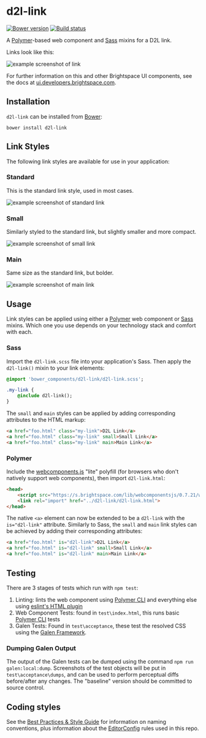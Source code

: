 # d2l-link
[![Bower version][bower-image]][bower-url]
[![Build status][ci-image]][ci-url]

A [Polymer](https://www.polymer-project.org/1.0/)-based web component and [Sass](http://sass-lang.com/) mixins for a D2L link.

Links look like this:

![example screenshot of link](/screenshots/overview.png?raw=true)

For further information on this and other Brightspace UI components, see the docs at [ui.developers.brightspace.com](http://ui.developers.brightspace.com/).

## Installation

`d2l-link` can be installed from [Bower][bower-url]:
```shell
bower install d2l-link
```

## Link Styles

The following link styles are available for use in your application:

### Standard

This is the standard link style, used in most cases.

![example screenshot of standard link](/screenshots/standard.png?raw=true)

### Small

Similarly styled to the standard link, but slightly smaller and more compact.

![example screenshot of small link](/screenshots/small.png?raw=true)

### Main

Same size as the standard link, but bolder.

![example screenshot of main link](/screenshots/main.png?raw=true)

## Usage

Link styles can be applied using either a [Polymer](https://www.polymer-project.org/1.0/) web component or [Sass](http://sass-lang.com/) mixins. Which one you use depends on your technology stack and comfort with each.

### Sass

Import the `d2l-link.scss` file into your application's Sass. Then apply the `d2l-link()` mixin to your link elements:

```sass
@import 'bower_components/d2l-link/d2l-link.scss';

.my-link {
	@include d2l-link();
}
```

The `small` and `main` styles can be applied by adding corresponding attributes to the HTML markup:

```html
<a href="foo.html" class="my-link">D2L Link</a>
<a href="foo.html" class="my-link" small>Small Link</a>
<a href="foo.html" class="my-link" main>Main Link</a>
```

### Polymer

Include the [webcomponents.js](http://webcomponents.org/polyfills/) "lite" polyfill (for browsers who don't natively support web components), then import `d2l-link.html`:

```html
<head>
	<script src="https://s.brightspace.com/lib/webcomponentsjs/0.7.21/webcomponents-lite.min.js"></script>
	<link rel="import" href="../d2l-link/d2l-link.html">
</head>
```

The native `<a>` element can now be extended to be a `d2l-link` with the `is="d2l-link"` attribute. Similarly to Sass, the `small` and `main` link styles can be achieved by adding their corresponding attributes:

```html
<a href="foo.html" is="d2l-link">D2L Link</a>
<a href="foo.html" is="d2l-link" small>Small Link</a>
<a href="foo.html" is="d2l-link" main>Main Link</a>
```

## Testing

There are 3 stages of tests which run with `npm test`:

1. Linting: lints the web component using [Polymer CLI](https://www.polymer-project.org/2.0/docs/tools/polymer-cli#lint) and everything else using [eslint's HTML plugin](https://www.npmjs.com/package/eslint-plugin-html)
2. Web Component Tests: found in `test\index.html`, this runs basic [Polymer CLI](https://www.polymer-project.org/2.0/docs/tools/polymer-cli#tests) tests
3. Galen Tests: Found in `test\acceptance`, these test the resolved CSS using the [Galen Framework](http://galenframework.com/).

### Dumping Galen Output

The output of the Galen tests can be dumped using the command `npm run galen:local:dump`. Screenshots of the test objects will be put in `test\acceptance\dumps`, and can be used to perform perceptual diffs before/after any changes. The  "baseline" version should be committed to source control.

## Coding styles

See the [Best Practices & Style Guide](https://github.com/Brightspace/valence-ui-docs/wiki/Best-Practices-&-Style-Guide) for information on naming conventions, plus information about the [EditorConfig](http://editorconfig.org) rules used in this repo.

[bower-url]: http://bower.io/search/?q=d2l-link
[bower-image]: https://img.shields.io/bower/v/d2l-link.svg
[ci-image]: https://travis-ci.org/BrightspaceUI/link.svg?branch=master
[ci-url]: https://travis-ci.org/BrightspaceUI/link
